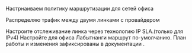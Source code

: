 
Настрнаиваем политику маршрутизации для сетей офиса


Распределяю трафик между двумя линками с провайдером







Настроите отслеживание линка через технологию IP SLA.(только для IPv4)
Настройте для офиса Лабытнанги маршрут по-умолчанию.
План работы и изменения зафиксированы в документации .
